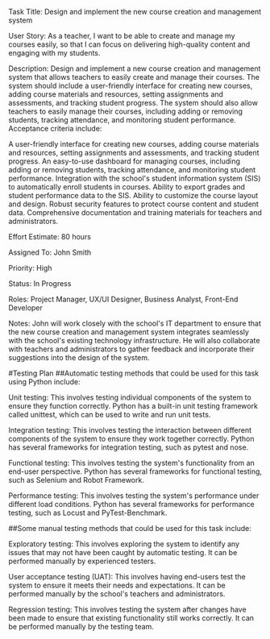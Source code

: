 Task Title: Design and implement the new course creation and management system

User Story: 
As a teacher, I want to be able to create and manage my courses easily, so that I can focus on delivering high-quality content and engaging with my students.

Description:
Design and implement a new course creation and management system that allows teachers to easily create and manage their courses. The system should include a user-friendly interface for creating new courses, adding course materials and resources, setting assignments and assessments, and tracking student progress. The system should also allow teachers to easily manage their courses, including adding or removing students, tracking attendance, and monitoring student performance. Acceptance criteria include:

A user-friendly interface for creating new courses, adding course materials and resources, setting assignments and assessments, and tracking student progress.
An easy-to-use dashboard for managing courses, including adding or removing students, tracking attendance, and monitoring student performance.
Integration with the school's student information system (SIS) to automatically enroll students in courses.
Ability to export grades and student performance data to the SIS.
Ability to customize the course layout and design.
Robust security features to protect course content and student data.
Comprehensive documentation and training materials for teachers and administrators.

Effort Estimate: 80 hours

Assigned To: John Smith

Priority: High

Status: In Progress

Roles: Project Manager, UX/UI Designer, Business Analyst, Front-End Developer

Notes: John will work closely with the school's IT department to ensure that the new course creation and management system integrates seamlessly with the school's existing technology infrastructure. He will also collaborate with teachers and administrators to gather feedback and incorporate their suggestions into the design of the system.

#Testing Plan
##Automatic testing methods that could be used for this task using Python include:

Unit testing: This involves testing individual components of the system to ensure they function correctly. Python has a built-in unit testing framework called unittest, which can be used to write and run unit tests.

Integration testing: This involves testing the interaction between different components of the system to ensure they work together correctly. Python has several frameworks for integration testing, such as pytest and nose.

Functional testing: This involves testing the system's functionality from an end-user perspective. Python has several frameworks for functional testing, such as Selenium and Robot Framework.

Performance testing: This involves testing the system's performance under different load conditions. Python has several frameworks for performance testing, such as Locust and PyTest-Benchmark.

##Some manual testing methods that could be used for this task include:

Exploratory testing: This involves exploring the system to identify any issues that may not have been caught by automatic testing. It can be performed manually by experienced testers.

User acceptance testing (UAT): This involves having end-users test the system to ensure it meets their needs and expectations. It can be performed manually by the school's teachers and administrators.

Regression testing: This involves testing the system after changes have been made to ensure that existing functionality still works correctly. It can be performed manually by the testing team.